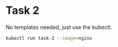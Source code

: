 # Task 2

No templates needed, just use the kubectl.

```bash
kubectl run task-2 --image=nginx   
```